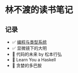 # 林不渡的读书笔记

## 记录

- ✅ [编程与类型系统](./docs/programming-with-types.md)
- ✅ 显微镜下的大明
- 🚧 代码的未来 by 松本行弘
- 🚧 Learn You a Haskell
- 🚧 贪婪的多巴胺
